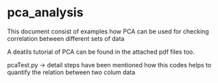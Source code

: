 # pca_analysis
This document consist of examples how PCA can be used for checking correlation between different sets of data

A deatils tutorial of PCA can be found in the attached pdf files too.


pcaTest.py -> 
detail steps have been mentioned how this codes helps to quantify the relation between two colum data 

